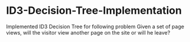 # ID3-Decision-Tree-Implementation
Implemented ID3 Decision Tree for following problem
Given a set of page views, will the visitor view another page on the site or will he leave?
